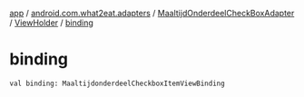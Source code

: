 [app](../../../index.md) / [android.com.what2eat.adapters](../../index.md) / [MaaltijdOnderdeelCheckBoxAdapter](../index.md) / [ViewHolder](index.md) / [binding](./binding.md)

# binding

`val binding: MaaltijdonderdeelCheckboxItemViewBinding`